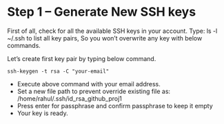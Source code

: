 # Step 1 – Generate New SSH keys

First of all, check for all the available SSH keys in your account. Type: ls -l ~/.ssh to list all key pairs, So you won’t overwrite any key with below commands.

Let’s create first key pair by typing below command.

```
ssh-keygen -t rsa -C "your-email" 
```

+ Execute above command with your email address.
+ Set a new file path to prevent override existing file as: /home/rahul/.ssh/id_rsa_github_proj1
+ Press enter for passphrase and confirm passphrase to keep it empty
+ Your key is ready.